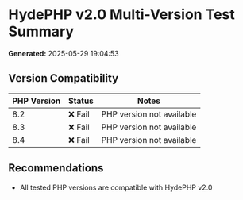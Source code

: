 # HydePHP v2.0 Multi-Version Test Summary

**Generated:** 2025-05-29 19:04:53

## Version Compatibility

| PHP Version | Status | Notes |
|-------------|--------|-------|
| 8.2 | ❌ Fail | PHP version not available |
| 8.3 | ❌ Fail | PHP version not available |
| 8.4 | ❌ Fail | PHP version not available |

## Recommendations

- All tested PHP versions are compatible with HydePHP v2.0

